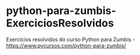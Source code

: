 # python-para-zumbis-ExerciciosResolvidos
Exercícios resolvidos do curso Python para Zumbis - https://www.pycursos.com/python-para-zumbis/
